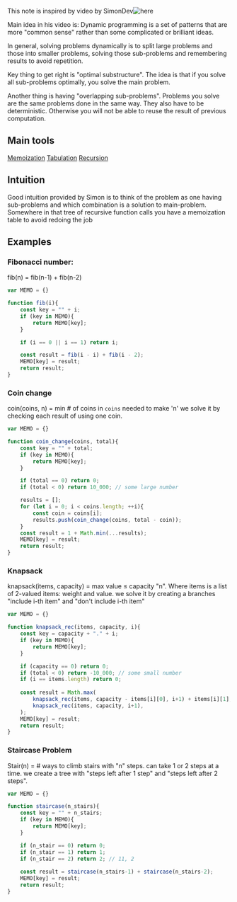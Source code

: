 This note is inspired by video by SimonDev![here](https://www.youtube.com/watch?v=6z4ePR7YYa8)

Main idea in his video is: Dynamic programming is a set of patterns that are more "common sense" rather than some complicated or brilliant ideas.

In general, solving problems dynamically is to split large problems and those into smaller problems, solving those sub-problems and remembering results to avoid repetition.

Key thing to get right is "optimal substructure". The idea is that if you solve all sub-problems optimally, you solve the main problem.

Another thing is having "overlapping sub-problems". Problems you solve are the same problems done in the same way. They also have to be deterministic. Otherwise you will not be able to reuse the result of previous computation.

## Main tools
[Memoization](Memoization.md)
[Tabulation](Tabulation.md)
[Recursion](Recursion.md)

## Intuition
Good intuition provided by Simon is to think of the problem as one having sub-problems and which combination is a solution to main-problem. Somewhere in that tree of recursive function calls you have a memoization table to avoid redoing the job

## Examples
### Fibonacci number:
fib(n) = fib(n-1) + fib(n-2)
```js
var MEMO = {}

function fib(i){
	const key = "" + i;
	if (key in MEMO){
		return MEMO[key];
	}

	if (i == 0 || i == 1) return i;

	const result = fib(i - i) + fib(i - 2);
	MEMO[key] = result;
	return result;
}
```

### Coin change
coin(coins, n) = min # of coins in `coins` needed to make 'n'
we solve it by checking each result of using one coin.
```js
var MEMO = {}

function coin_change(coins, total){
	const key = "" + total;
	if (key in MEMO){
		return MEMO[key];
	}

	if (total == 0) return 0;
	if (total < 0) return 10_000; // some large number

	results = [];
	for (let i = 0; i < coins.length; ++i){
	    const coin = coins[i];
		results.push(coin_change(coins, total - coin));
	}
	const result = 1 + Math.min(...results);
	MEMO[key] = result;
	return result;
}
```
### Knapsack
knapsack(items, capacity) = max value $\leq$ capacity "n".
Where items is a list of 2-valued items: weight and value.
we solve it by creating a branches "include i-th item" and "don't include i-th item"
```js
var MEMO = {}

function knapsack_rec(items, capacity, i){
	const key = capacity + "." + i;
	if (key in MEMO){
		return MEMO[key];
	}

	if (capacity == 0) return 0;
	if (total < 0) return -10_000; // some small number
	if (i == items.length) return 0;
	
	const result = Math.max(
		knapsack_rec(items, capacity - items[i][0], i+1) + items[i][1]; // 
		knapsack_rec(items, capacity, i+1),
	);
	MEMO[key] = result;
	return result;
}
```
### Staircase Problem
Stair(n) = # ways to climb stairs with "n" steps. can take 1 or 2 steps at a time. we create a tree with "steps left after 1 step" and "steps left after 2 steps".
```js
var MEMO = {}

function staircase(n_stairs){
	const key = "" + n_stairs;
	if (key in MEMO){
		return MEMO[key];
	}

	if (n_stair == 0) return 0;
	if (n_stair == 1) return 1; 
	if (n_stair == 2) return 2; // 11, 2
	
	const result = staircase(n_stairs-1) + staircase(n_stairs-2);
	MEMO[key] = result;
	return result;
}
